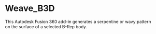 # Weave_B3D
This Autodesk Fusion 360 add-in generates a serpentine or wavy pattern on the  surface of a selected B-Rep body.
